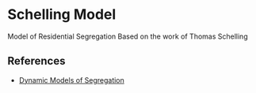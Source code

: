 # Schelling Model

Model of Residential Segregation Based on the work of Thomas Schelling

## References

- [Dynamic Models of Segregation](https://www.stat.berkeley.edu/~aldous/157/Papers/Schelling_Seg_Models.pdf)
